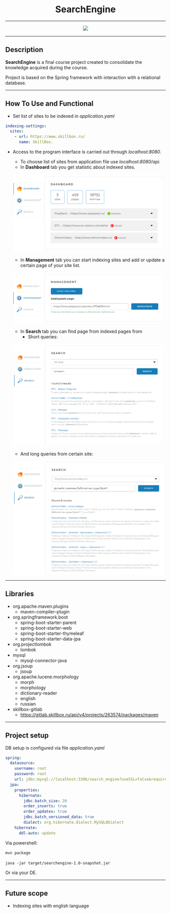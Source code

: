 <h1 align ="center">SearchEngine</h1>

___
<p align="center">
  <img src="https://img.shields.io/badge/mady_by-shykamuy-green"/>
</p>

___

## Description

**SearchEngine** is a final course project created to consolidate the knowledge acquired during the course.

Project is based on the Spring framework with interaction with a relational database.

___

## How To Use and Functional

* Set list of sites to be indexed in *application.yaml*  
```yaml
indexing-settings:
  sites:
    - url: https://www.skillbox.ru/
      name: SkillBox.
```
* Access to the program interface is carried out through *localhost:8080*.
  * To choose list of sites from application file use *localhost:8080/api*. 
  * In **Dashboard** tab you get statistic about indexed sites.
  <p align="center">
  <img src="readmeImages/SearchEngine_Dashboard.png"/>
  </p>
  
  * In **Management** tab you can start indexing sites and add or update a certain page of your site list.  
  <p align="center">
  <img src="readmeImages/SearchEngine_Management2.png"/>
  </p>
  
  * In **Search** tab you can find page from indexed pages from
    * Short queries:
  <p align="center">
  <img src="readmeImages/SearchEngine_Search_Query1.png"/>
  </p>

    * And long queries from certain site: 
    <p align="center">
  <img src="readmeImages/SearchEngine_Search_Query3.png"/>
  </p>

___
## Libraries

* org.apache.maven.plugins
  * maven-compiler-plugin
* org.springframework.boot
  * spring-boot-starter-parent
  * spring-boot-starter-web
  * spring-boot-starter-thymeleaf
  * spring-boot-starter-data-jpa
* org.projectlombok
  * lombok
* mysql
  * mysql-connector-java
* org.jsoup
  * jsoup
* org.apache.lucene.morphology
  * morph
  * morphology
  * dictionary-reader
  * english
  * russian
* skillbox-gitlab
  * https://gitlab.skillbox.ru/api/v4/projects/263574/packages/maven

___

## Project setup 
DB setup is configured via file *application.yaml*
```yaml
spring:
  datasource:
    username: root
    password: root
    url: jdbc:mysql://localhost:3306/search_engine?useSSL=false&requireSSL=false&allowPublicKeyRetrieval=true
  jpa:
    properties:
      hibernate:
        jdbc.batch_size: 20
        order_inserts: true
        order_updates: true
        jdbc.batch_versioned_data: true
        dialect: org.hibernate.dialect.MySQL8Dialect
    hibernate:
      ddl-auto: update
```


Via powershell:
```
mvn package

java -jar target/searchengine-1.0-snapshot.jar
```

Or via your DE.

___

## Future scope
* Indexing sites with english language



